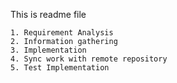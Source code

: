 This is readme file

    1. Requirement Analysis
    2. Information gathering
    3. Implementation
    4. Sync work with remote repository
    5. Test Implementation
